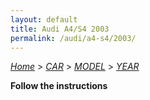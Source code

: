```yaml
---
layout: default
title: Audi A4/S4 2003
permalink: /audi/a4-s4/2003/
---
```

[*Home*](/) > [*CAR*](/car/) > [*MODEL*](/car/model/) > [*YEAR*](/car/model/year/)

**Follow the instructions**